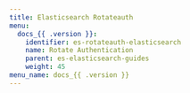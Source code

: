 ```yaml
---
title: Elasticsearch Rotateauth
menu:
  docs_{{ .version }}:
    identifier: es-rotateauth-elasticsearch
    name: Rotate Authentication
    parent: es-elasticsearch-guides
    weight: 45
menu_name: docs_{{ .version }}
---
```



